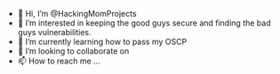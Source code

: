 - 👋 Hi, I’m @HackingMomProjects
- 👀 I’m interested in keeping the good guys secure and finding the bad guys vulnerabilities.
- 🌱 I’m currently learning how to pass my OSCP
- 💞️ I’m looking to collaborate on 
- 📫 How to reach me ...

<!---
HackingMomProjects/HackingMomProjects is a ✨ special ✨ repository because its `README.md` (this file) appears on your GitHub profile.
You can click the Preview link to take a look at your changes.
--->
